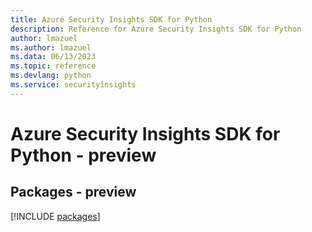 ```yaml
---
title: Azure Security Insights SDK for Python
description: Reference for Azure Security Insights SDK for Python
author: lmazuel
ms.author: lmazuel
ms.data: 06/13/2023
ms.topic: reference
ms.devlang: python
ms.service: securityinsights
---
```

# Azure Security Insights SDK for Python - preview
## Packages - preview
[!INCLUDE [packages](security-insights-index.md)]
